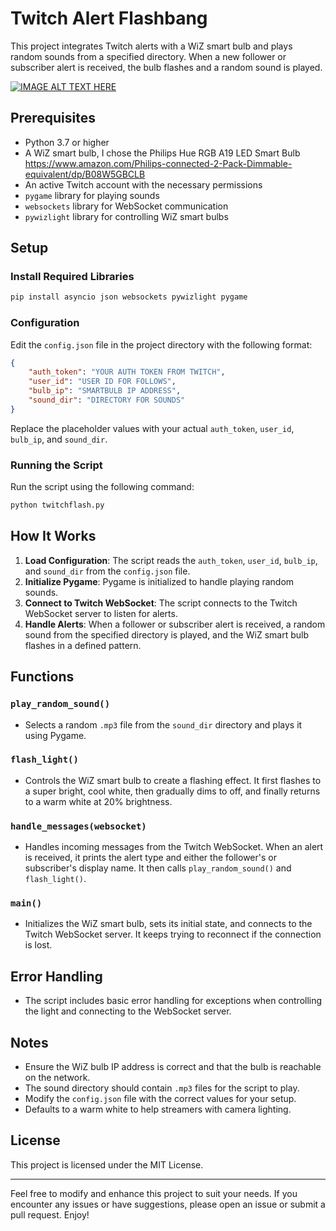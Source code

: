 # Twitch Alert Flashbang

This project integrates Twitch alerts with a WiZ smart bulb and plays random sounds from a specified directory. When a new follower or subscriber alert is received, the bulb flashes and a random sound is played.

[![IMAGE ALT TEXT HERE](https://media.discordapp.net/attachments/1135522217107660910/1262514256289468488/image.png?ex=6696df87&is=66958e07&hm=76b9cf5c49cd7a1fd06735a59100c89e232e1eab1eddb3e1515900c514bee566&=&format=webp&quality=lossless&width=667&height=785)](https://www.youtube.com/watch?v=OVq0BBD3a8Q)
## Prerequisites

- Python 3.7 or higher
- A WiZ smart bulb, I chose the Philips Hue RGB A19 LED Smart Bulb
https://www.amazon.com/Philips-connected-2-Pack-Dimmable-equivalent/dp/B08W5GBCLB
- An active Twitch account with the necessary permissions
- `pygame` library for playing sounds
- `websockets` library for WebSocket communication
- `pywizlight` library for controlling WiZ smart bulbs

## Setup

### Install Required Libraries

```sh
pip install asyncio json websockets pywizlight pygame
```

### Configuration

Edit the `config.json` file in the project directory with the following format:

```json
{
    "auth_token": "YOUR AUTH TOKEN FROM TWITCH",
    "user_id": "USER ID FOR FOLLOWS",
    "bulb_ip": "SMARTBULB IP ADDRESS",
    "sound_dir": "DIRECTORY FOR SOUNDS"
}
```

Replace the placeholder values with your actual `auth_token`, `user_id`, `bulb_ip`, and `sound_dir`.

### Running the Script

Run the script using the following command:

```sh
python twitchflash.py
```

## How It Works

1. **Load Configuration**: The script reads the `auth_token`, `user_id`, `bulb_ip`, and `sound_dir` from the `config.json` file.
2. **Initialize Pygame**: Pygame is initialized to handle playing random sounds.
3. **Connect to Twitch WebSocket**: The script connects to the Twitch WebSocket server to listen for alerts.
4. **Handle Alerts**: When a follower or subscriber alert is received, a random sound from the specified directory is played, and the WiZ smart bulb flashes in a defined pattern.

## Functions

### `play_random_sound()`

- Selects a random `.mp3` file from the `sound_dir` directory and plays it using Pygame.

### `flash_light()`

- Controls the WiZ smart bulb to create a flashing effect. It first flashes to a super bright, cool white, then gradually dims to off, and finally returns to a warm white at 20% brightness.

### `handle_messages(websocket)`

- Handles incoming messages from the Twitch WebSocket. When an alert is received, it prints the alert type and either the follower's or subscriber's display name. It then calls `play_random_sound()` and `flash_light()`.

### `main()`

- Initializes the WiZ smart bulb, sets its initial state, and connects to the Twitch WebSocket server. It keeps trying to reconnect if the connection is lost.

## Error Handling

- The script includes basic error handling for exceptions when controlling the light and connecting to the WebSocket server.

## Notes

- Ensure the WiZ bulb IP address is correct and that the bulb is reachable on the network.
- The sound directory should contain `.mp3` files for the script to play.
- Modify the `config.json` file with the correct values for your setup.
- Defaults to a warm white to help streamers with camera lighting.
## License

This project is licensed under the MIT License.

---

Feel free to modify and enhance this project to suit your needs. If you encounter any issues or have suggestions, please open an issue or submit a pull request. Enjoy!
